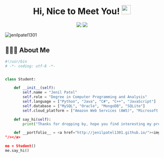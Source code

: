 
<h1 align="center">
  Hi, Nice to Meet You! <img src="https://media.giphy.com/media/hvRJCLFzcasrR4ia7z/giphy.gif" width="30px">
</h1>




<p align="center">   
  <a href="mailto:jenilp110@gmail.com" target="_blank"><img src="https://img.shields.io/badge/-Email-0D1117?style=for-the-badge&logo=gmail&logoColor=0078D4"></a>
  <a href="https://linkedin.com/in/jenil-patel-044456197/" target="_blank"><img src="https://img.shields.io/badge/-LinkedIn-0D1117?style=for-the-badge&logo=linkedin&logoColor=0078D4"></a>
    <!--https://dev.to/envoy_/150-badges-for-github-pnk-->
</p>

<p align="left"> <img src="https://komarev.com/ghpvc/?username=jenilpatel1301&label=Profile%20views&color=0e75b6&style=flat" alt="jenilpatel1301" /> </p>

## 👨🏻‍💻 About Me

```python
#!/usr/bin
# -*- coding: utf-8 -*-


class Student:

    def __init__(self):
        self.name = "Jenil Patel"
        self.role = "Degree in Computer Programming and Analysis"
        self.language = ["Python", "Java", "C#", "C++", "JavaScript"]
        self.database = ["MySQL", "Oracle", "MongoDB", "SQLite"]
        self.cloud_platform = ["Amazon Web Services (AWS)", "Microsoft Azure"]

    def say_hi(self):
        print("Thanks for dropping by, hope you find interesting my profile :)")

    def __portfolio__ = <a href="http://jenilpatel1301.github.io/"><img src="https://www.google.com/url?sa=i&url=https%3A%2F%2Fwww.shutterstock.com%2Fsearch%2Fportfolio-word%3Fimage_type%3Dvector&psig=AOvVaw3l6exl08aZpj5HSLAsRF3g&ust=1680978452241000&source=images&cd=vfe&ved=0CBEQjRxqFwoTCLiXhe6ymP4CFQAAAAAdAAAAABAE![image](https://user-images.githubusercontent.com/125921877/230659275-f996880f-00cc-4fa2-b587-9ec5ac989d67.png)
"/></a>

me = Student()
me.say_hi()
```

